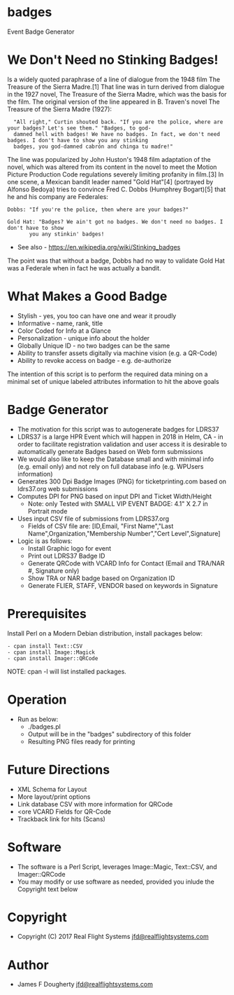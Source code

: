 # badges

Event Badge Generator

# We Don't Need no Stinking Badges!

Is a widely quoted paraphrase of a line of dialogue from the 1948 film The Treasure of the Sierra Madre.[1] 
That line was in turn derived from dialogue in the 1927 novel, The Treasure of the Sierra Madre, which was the basis for the film. The original version of the line appeared in B. Traven's novel The Treasure of the Sierra Madre (1927):

      "All right," Curtin shouted back. "If you are the police, where are your badges? Let's see them." "Badges, to god-   
      damned hell with badges! We have no badges. In fact, we don't need badges. I don't have to show you any stinking 
      badges, you god-damned cabrón and chinga tu madre!"

The line was popularized by John Huston's 1948 film adaptation of the novel, which was altered from its content in the novel to meet the Motion Picture Production Code regulations severely limiting profanity in film.[3] In one scene, a Mexican bandit leader named "Gold Hat"[4] (portrayed by Alfonso Bedoya) tries to convince Fred C. Dobbs (Humphrey Bogart)[5] that he and his company are Federales:

  	Dobbs: "If you're the police, then where are your badges?"

 	Gold Hat: "Badges? We ain't got no badges. We don't need no badges. I don't have to show 
           you any stinkin' badges!

- See also - https://en.wikipedia.org/wiki/Stinking_badges

The point was that without a badge, Dobbs had no way to validate Gold Hat was a Federale when in fact 
he was actually a bandit.

# What Makes a Good Badge

- Stylish - yes, you too can have one and wear it proudly
- Informative - name, rank, title
- Color Coded for Info at a Glance
- Personalization - unique info about the holder
- Globally Unique ID - no two badges can be the same
- Ability to transfer assets digitally via machine vision (e.g. a QR-Code)
- Ability to revoke access on badge - e.g. de-authorize

The intention of this script is to perform the required data mining on a minimal set of unique labeled 
attributes information to hit the above goals


# Badge Generator

- The motivation for this script was to autogenerate badges for LDRS37
- LDRS37 is a large HPR Event which will happen in 2018 in Helm, CA - in order to facilitate
  registration validation and user access it is desirable to automatically generate Badges
  based on Web form submissions
- We would also like to keep the Database small and with minimal info (e.g. email only) and
  not rely on full database info (e.g. WPUsers information)
- Generates 300 Dpi Badge Images (PNG) for ticketprinting.com based on ldrs37.org web submissions
- Computes DPI for PNG based on input DPI and Ticket Width/Height
  - Note: only Tested with SMALL VIP EVENT BADGE: 4.1" X 2.7 in Portrait mode
- Uses input CSV file of submissions from LDRS37.org
    - Fields of CSV file are:
      [ID,Email, "First Name","Last Name",Organization,"Membership Number","Cert Level",Signature]
- Logic is as follows:
   - Install Graphic logo for event
   - Print out LDRS37 Badge ID
   - Generate QRCode with VCARD Info for Contact (Email and TRA/NAR #, Signature only)
   - Show TRA or NAR badge based on Organization ID
   - Generate FLIER, STAFF, VENDOR based on keywords in Signature

# Prerequisites

Install Perl on a Modern Debian distribution, install packages below:

	- cpan install Text::CSV
	- cpan install Image::Magick
	- cpan install Imager::QRCode

NOTE: cpan -l will list installed packages.

# Operation

- Run as below:
  - ./badges.pl <csvfile>
  - Output will be in the "badges" subdirectory of this folder
  - Resulting PNG files ready for printing

# Future Directions

  - XML Schema for Layout
  - More layout/print options
  - Link database CSV with more information for QRCode
  - <ore VCARD Fields for QR-Code
  - Trackback link for hits (Scans)

# Software
  - The software is a Perl Script, leverages Image::Magic, Text::CSV, and Imager::QRCode
  - You may modify or use software as needed, provided you inlude the Copyright text below

# Copyright

  - Copyright (C) 2017 Real Flight Systems <jfd@realflightsystems.com>

# Author
  - James F Dougherty <jfd@realflightsystems.com>

